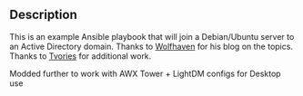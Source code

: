 ## Description
This is an example Ansible playbook that will join a Debian/Ubuntu server to an Active Directory domain.   Thanks to [Wolfhaven](http://www.wolffhaven45.com/blog/linux/join_ubuntu_workstation_windows_domain/) for his blog on the topics. Thanks to  [Tvories](https://github.com/tvories/ansible-realmd) for additional work.

Modded further to work with AWX Tower + LightDM configs for Desktop use
